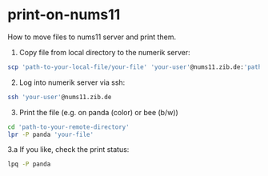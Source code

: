 # print-on-nums11
How to move files to nums11 server and print them.

1. Copy file from local directory to the numerik server:
``` bash
scp 'path-to-your-local-file/your-file' 'your-user'@nums11.zib.de:'path-to-your-remote-directory'
```

2. Log into numerik server via ssh:
``` bash
ssh 'your-user'@nums11.zib.de
```

3. Print the file (e.g. on panda (color) or bee (b/w))
``` bash
cd 'path-to-your-remote-directory'
lpr -P panda 'your-file'
```

3.a If you like, check the print status:
``` bash
lpq -P panda
```
